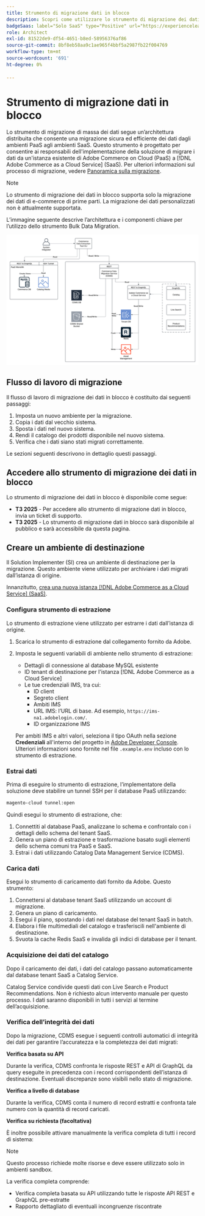 ```yaml
---
title: Strumento di migrazione dati in blocco
description: Scopri come utilizzare lo strumento di migrazione dei dati in blocco per migrare i dati dall'istanza esistente di Adobe Commerce on Cloud a  [!DNL Adobe Commerce as a Cloud Service].
badgeSaas: label="Solo SaaS" type="Positive" url="https://experienceleague.adobe.com/en/docs/commerce/user-guides/product-solutions" tooltip="Applicabile solo ai progetti Adobe Commerce as a Cloud Service e Adobe Commerce Optimizer (infrastruttura SaaS gestita da Adobe)."
role: Architect
exl-id: 81522de9-df54-4651-b8ed-58956376af86
source-git-commit: 8bf8eb58aa9c1ae965f4bbf5a2987fb22f004769
workflow-type: tm+mt
source-wordcount: '691'
ht-degree: 0%

---
```


# Strumento di migrazione dati in blocco

Lo strumento di migrazione di massa dei dati segue un’architettura distribuita che consente una migrazione sicura ed efficiente dei dati dagli ambienti PaaS agli ambienti SaaS. Questo strumento è progettato per consentire ai responsabili dell&#39;implementazione della soluzione di migrare i dati da un&#39;istanza esistente di Adobe Commerce on Cloud (PaaS) a [!DNL Adobe Commerce as a Cloud Service] (SaaS). Per ulteriori informazioni sul processo di migrazione, vedere [Panoramica sulla migrazione](./overview.md).

>[!NOTE]
>
>Lo strumento di migrazione dei dati in blocco supporta solo la migrazione dei dati di e-commerce di prime parti. La migrazione dei dati personalizzati non è attualmente supportata.

L’immagine seguente descrive l’architettura e i componenti chiave per l’utilizzo dello strumento Bulk Data Migration.

![Architettura dello strumento di migrazione dati in blocco](../assets/bulk-data-diagram.png)

## Flusso di lavoro di migrazione

Il flusso di lavoro di migrazione dei dati in blocco è costituito dai seguenti passaggi:

1. Imposta un nuovo ambiente per la migrazione.
1. Copia i dati dal vecchio sistema.
1. Sposta i dati nel nuovo sistema.
1. Rendi il catalogo dei prodotti disponibile nel nuovo sistema.
1. Verifica che i dati siano stati migrati correttamente.

Le sezioni seguenti descrivono in dettaglio questi passaggi.

## Accedere allo strumento di migrazione dei dati in blocco

Lo strumento di migrazione dei dati in blocco è disponibile come segue:

- **T3 2025** - Per accedere allo strumento di migrazione dati in blocco, invia un ticket di supporto.
- **T3 2025** - Lo strumento di migrazione dati in blocco sarà disponibile al pubblico e sarà accessibile da questa pagina.

## Creare un ambiente di destinazione

Il Solution Implementer (SI) crea un ambiente di destinazione per la migrazione. Questo ambiente viene utilizzato per archiviare i dati migrati dall’istanza di origine.

Innanzitutto, [crea una nuova istanza  [!DNL Adobe Commerce as a Cloud Service] (SaaS)](../getting-started.md#create-an-instance).

### Configura strumento di estrazione

Lo strumento di estrazione viene utilizzato per estrarre i dati dall’istanza di origine.

1. Scarica lo strumento di estrazione dal collegamento fornito da Adobe.
1. Imposta le seguenti variabili di ambiente nello strumento di estrazione:
   - Dettagli di connessione al database MySQL esistente
   - ID tenant di destinazione per l&#39;istanza [!DNL Adobe Commerce as a Cloud Service]
   - Le tue credenziali IMS, tra cui:
      - ID client
      - Segreto client
      - Ambiti IMS
      - URL IMS: l’URL di base. Ad esempio, `https://ims-na1.adobelogin.com/`.
      - ID organizzazione IMS

   Per ambiti IMS e altri valori, seleziona il tipo OAuth nella sezione **Credenziali** all&#39;interno del progetto in [Adobe Developer Console](https://developer.adobe.com/console/). Ulteriori informazioni sono fornite nel file `.example.env` incluso con lo strumento di estrazione.

### Estrai dati

Prima di eseguire lo strumento di estrazione, l’implementatore della soluzione deve stabilire un tunnel SSH per il database PaaS utilizzando:

```bash
magento-cloud tunnel:open
```

Quindi esegui lo strumento di estrazione, che:

1. Connettiti al database PaaS, analizzane lo schema e confrontalo con i dettagli dello schema del tenant SaaS.
1. Genera un piano di estrazione e trasformazione basato sugli elementi dello schema comuni tra PaaS e SaaS.
1. Estrai i dati utilizzando Catalog Data Management Service (CDMS).

### Carica dati

Esegui lo strumento di caricamento dati fornito da Adobe. Questo strumento:

1. Connettersi al database tenant SaaS utilizzando un account di migrazione.
1. Genera un piano di caricamento.
1. Esegui il piano, spostando i dati nel database del tenant SaaS in batch.
1. Elabora i file multimediali del catalogo e trasferiscili nell&#39;ambiente di destinazione.
1. Svuota la cache Redis SaaS e invalida gli indici di database per il tenant.

### Acquisizione dei dati del catalogo

Dopo il caricamento dei dati, i dati del catalogo passano automaticamente dal database tenant SaaS a Catalog Service.

Catalog Service condivide questi dati con Live Search e Product Recommendations. Non è richiesto alcun intervento manuale per questo processo. I dati saranno disponibili in tutti i servizi al termine dell’acquisizione.

### Verifica dell’integrità dei dati

Dopo la migrazione, CDMS esegue i seguenti controlli automatici di integrità dei dati per garantire l’accuratezza e la completezza dei dati migrati:

**Verifica basata su API**

Durante la verifica, CDMS confronta le risposte REST e API di GraphQL da query eseguite in precedenza con i record corrispondenti dell’istanza di destinazione. Eventuali discrepanze sono visibili nello stato di migrazione.

**Verifica a livello di database**

Durante la verifica, CDMS conta il numero di record estratti e confronta tale numero con la quantità di record caricati.

**Verifica su richiesta (facoltativa)**

È inoltre possibile attivare manualmente la verifica completa di tutti i record di sistema:

>[!NOTE]
>
>Questo processo richiede molte risorse e deve essere utilizzato solo in ambienti sandbox.

La verifica completa comprende:

- Verifica completa basata su API utilizzando tutte le risposte API REST e GraphQL pre-estratte
- Rapporto dettagliato di eventuali incongruenze riscontrate
